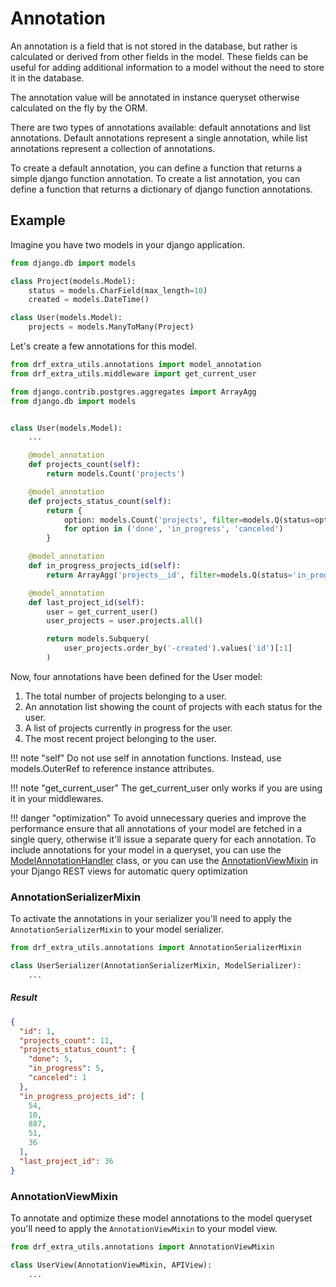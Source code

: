 # Annotation

An annotation is a field that is not stored in the database, but rather is calculated or derived from other
fields in the model. These fields can be useful for adding additional information to a model without the need
to store it in the database.

The annotation value will be annotated in instance queryset otherwise calculated on the fly by the ORM.

There are two types of annotations available: default annotations and list annotations. Default annotations represent a
single annotation, while list annotations represent a collection of annotations. 

To create a default annotation, you can define a function that returns a simple django function annotation. To create a 
list annotation, you can define a function that returns a dictionary of django function annotations.

## Example

Imagine you have two models in your django application.

```python
from django.db import models

class Project(models.Model):
    status = models.CharField(max_length=10)
    created = models.DateTime()

class User(models.Model):
    projects = models.ManyToMany(Project)
```

Let's create a few annotations for this model.

```python title='models.py'
from drf_extra_utils.annotations import model_annotation
from drf_extra_utils.middleware import get_current_user

from django.contrib.postgres.aggregates import ArrayAgg
from django.db import models


class User(models.Model):
    ...

    @model_annotation
    def projects_count(self):
        return models.Count('projects')

    @model_annotation
    def projects_status_count(self):
        return {
            option: models.Count('projects', filter=models.Q(status=option))
            for option in ('done', 'in_progress', 'canceled')
        }

    @model_annotation
    def in_progress_projects_id(self):
        return ArrayAgg('projects__id', filter=models.Q(status='in_progress'))

    @model_annotation
    def last_project_id(self):
        user = get_current_user()
        user_projects = user.projects.all()

        return models.Subquery(
            user_projects.order_by('-created').values('id')[:1]
        )
```

Now, four annotations have been defined for the User model:

1. The total number of projects belonging to a user.
2. An annotation list showing the count of projects with each status for the user.
3. A list of projects currently in progress for the user.
4. The most recent project belonging to the user.

!!! note "self"
    Do not use self in annotation functions. Instead, use models.OuterRef to reference instance attributes.

!!! note "get_current_user"
    The get_current_user only works if you are using it in your middlewares.

!!! danger "optimization"
    To avoid unnecessary queries and improve the performance ensure that all annotations of your model are fetched in a 
    single query, otherwise it'll issue a separate query for each annotation. To include annotations for your model in 
    a queryset, you can use the [ModelAnnotationHandler](/annotation/annotation_api/#modelannotationhandler) class,
    or you can use the [AnnotationViewMixin](/annotation/#using-annotation-view-mixin) in your Django REST
    views for automatic query optimization

### AnnotationSerializerMixin

To activate the annotations in your serializer you'll need to apply the ``AnnotationSerializerMixin`` to your model
serializer.

```python title="serializers.py"
from drf_extra_utils.annotations import AnnotationSerializerMixin

class UserSerializer(AnnotationSerializerMixin, ModelSerializer):
    ...
```

##### Result

```json
{
  "id": 1,
  "projects_count": 11,
  "projects_status_count": {
    "done": 5,
    "in_progress": 5,
    "canceled": 1
  },
  "in_progress_projects_id": [
    54,
    10,
    887,
    51,
    36
  ],
  "last_project_id": 36
}
```

### AnnotationViewMixin

To annotate and optimize these model annotations to the model queryset you'll need to apply the ``AnnotationViewMixin`` 
to your model view.

```python title="views.py"
from drf_extra_utils.annotations import AnnotationViewMixin

class UserView(AnnotationViewMixin, APIView):
    ...
```



